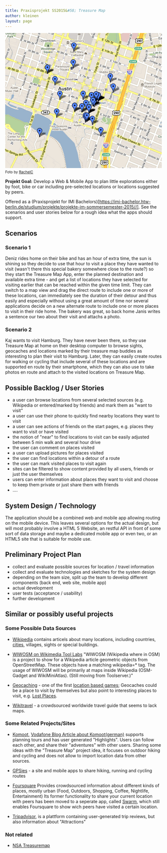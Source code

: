 ```yaml
---
title: Praxisprojekt SS2015&#58; Treasure Map
author: kleinen
layout: page
---
```



![Austin Map with Locations](./austin-map-5539886849_8ea012c5e7_z.jpg)
<br/><small class = "float-left">Foto by [RachelC](https://www.flickr.com/photos/rachelc/5539886849)</small>

<span style="font-weight: bold">Projekt Goal:</span> Develop a Web & Mobile App to plan little explorations either
by foot, bike or car including pre-selected locations or locations suggested by peers.

Offered as a (Praxisprojekt for IMI Bachelors)[https://imi-bachelor.htw-berlin.de/studium/projekte/projekte-im-sommersemester-2015//]. See the scenarios and
user stories below for a rough idea what the apps should support.

Scenarios
-----------------------------------------------------------------

### Scenario 1

Deniz rides home on their bike and has an hour of extra time, the sun is shining so they decide to use that hour to visit a place they have wanted to visit (wasn't there this
special bakery somewhere close to the route?) so they start the Treasure Map App, enter the planned destination and available extra time - and get a list of locations they have selected
for visiting earlier that can be reached within the given time limit. They can switch to a map view and drag the direct route to include one
or more of these locations, can immediately see the duration of their detour and thus easily and especially without using a great amount of time nor several applications decide on a new
alternate route to include one or more places to visit in their ride home. The bakery was great, so back home Janis writes a sentence our two about their visit and attachs a photo.

### Scenario 2

Kaj wants to visit Hamburg. They have never been there, so they use Treasure Map at home on their desktop computer to browse sights, geocaches and locations marked by their treasure map buddies as interesting to plan their visit to Hamburg.
Later, they can easily create routes for walking or cycling that include several of these locations and are supported en route by their smartphone, which they can also use to take
photos en route and attach to the visited locations on Treasure Map.


Possible Backlog / User Stories
-----------------------------------------------------------------
- a user can browse locations from several selected sources
  (e.g. Wikipedia or entered/marked by friends) and mark them as "want to visit"
- a user can use their phone to quickly find nearby locations they want to visit
- a user can see actions of friends on the start pages, e.g. places they want to visit or have visited
- the notion of "near" to find locations to visit can be easily adjusted between 5 min walk and several hour drive
- the user can comment on places visited
- a user can upload pictures for places visited
- the user can find locations within a detour of a route
- the user can mark visited places to visit again
- sites can be filtered to show content provided by all users, friends or just the user themselves
- users can enter information about places they want to visit and choose to keep them private or just share them with friends
- ....


System Design / Technology
-----------------------------------------------------------------

The application should be a combined web and mobile app
allowing routing on the mobile device. This leaves several options for
the actual design, but will most probably involve a HTML 5 Website, an
restful API in front of some sort of data storage and maybe a
dedicated mobile app or even two, or an HTML5 site that is suitable for mobile use.


Preliminary Project Plan
-----------------------------------------------------------------
- collect and evaluate possible sources for location / travel information
- collect and evaluate technologies and sketches for the system design
- depending on the team size, split up the team to develop different components
(back end, web site, mobile app)
- actual development
- user tests (acceptance / usability)
- further development


Similar or possibly useful projects
-----------------------------------------------------------------

### Some Possible Data Sources
* [Wikipedia](https://wikipedia.de) contains articels about many locations, including countries, [cities](https://de.wikipedia.org/wiki/Berlin), villages, sights or special buildings.

* [WIWOSM on Wikimedia Tool Labs](https://wiki.openstreetmap.org/wiki/WIWOSM) "WIWOSM (Wikipedia where in OSM) is a project to show for a Wikipedia article geometric objects from OpenStreetMap. These objects have a matching wikipedia=* tag. The usage of WIWOSM will be primarily at maps inside Wikipedia (OSM-Gadget and WikiMiniAtlas). (Still moving from Toolserver.)"

* [Geocaching](https://en.wikipedia.org/wiki/Geocaching) - one of the first [location based games](https://de.wikipedia.org/wiki/Location-based_Game); Geocaches could be a place to visit by themselves but also point to interesting places to visit, e.g. [Lost Places](https://de.wikipedia.org/wiki/Lost_Place).

* [Wikitravel](https://wikitravel.org/en/Main_Page) - a crowdsourced worldwide travel guide that seems to lack maps.

### Some Related Projects/Sites

* [Komoot](https://www.komoot.de/), [Vodafone Blog Article about Komoot(german)](https://blog.vodafone.de/lifestyle/komoot-outoor-touren-fuer-abenteurer/) supports planning tours and has user generated "Highlights". Users can follow each other, and share their "adventures" with other users. Sharing some ideas with the "Treasure Map" project idea, it focuses on outdoor hiking and cycling and does not allow to import location data from other sources.

* [GPSies](https://www.gpsies.com) - a site and mobile apps to share hiking, running and cycling routes

* [Foursquare](https://foursquare.com) Provides crowdsourced information about different kinds of places, mostly urban (Food, Outdoors, Shopping, Coffee, Nightlife, Entertainment) Its former functionality to share your current location with peers has been moved to a seperate app, called [Swarm](https://de.swarmapp.com), which still enables Foursquare to show wich peers have visited a certain location.

* [Tripadvisor](https://www.tripadvisor.de), is a plattform containing user-generated trip reviews, but also information about "Attractions"

### Not related
* [NSA Treasuremap](https://www.spiegel.de/netzwelt/netzpolitik/nsa-wie-der-geheimdienst-mit-dem-system-treasuremap-daten-sammelt-a-991496.html#)
